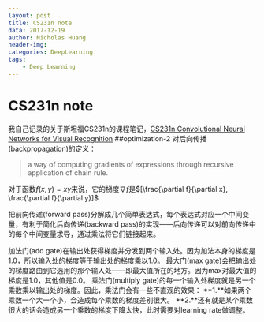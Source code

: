 ```yaml
---
layout: post
title: CS231n note
data: 2017-12-19
author: Nicholas Huang
header-img: 
categories: DeepLearning
tags:
    - Deep Learning
--- 
```

# CS231n note
我自己记录的关于斯坦福CS231n的课程笔记，[CS231n Convolutional Neural Networks for Visual Recognition](http://cs231n.github.io/)
##optimization-2
对后向传播(backpropagation)的定义：
>a way of computing gradients of expressions through recursive application of chain rule.

对于函数$f(x,y) = xy$来说，它的梯度$\nabla f$是$[\frac{\partial f}{\partial x}, \frac{\partial f}{\partial y}]$

把前向传递(forward pass)分解成几个简单表达式，每个表达式对应一个中间变量，有利于简化后向传递(backward pass)的实现——后向传递可以对前向传递中的每个中间变量求导，通过乘法将它们链接起来。

加法门(add gate)在输出处获得梯度并分发到两个输入处。因为加法本身的梯度是1.0，所以输入处的梯度等于输出处的梯度乘以1.0。
最大门(max gate)会把输出处的梯度路由到它选用的那个输入处——即最大值所在的地方。因为max对最大值的梯度是1.0，其他值是0.0。
乘法门(multiply gate)的每一个输入处梯度就是另一个乘数乘以输出处的梯度。因此，乘法门会有一些不直观的效果：
**1.**如果两个乘数一个大一个小，会造成每个乘数的梯度差别很大。
**2.**还有就是某个乘数很大的话会造成另一个乘数的梯度下降太快，此时需要对learning rate做调整。

